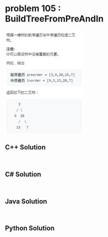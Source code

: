 
# problem 105 : BuildTreeFromPreAndIn

<img src="https://github.com/Peefy/PeefyLeetCode/blob/master/doc/101-200/105.BuildTreeFromPreAndIn/problem.png"/>

## C++ Solution

```c++



```

## C# Solution

```csharp



```

## Java Solution

```java



```

## Python Solution

```python



```


